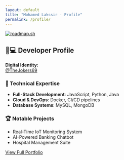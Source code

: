 ```yaml
---
layout: default
title: "Mohamed Lakssir - Profile"
permalink: /profile/
---
```


[![roadmap.sh](https://roadmap.sh/card/tall/67a29f6ef863343482fe2f28?variant=dark)](https://roadmap.sh)

## 👨💻 Developer Profile
  
**Digital Identity:**  
[@TheJokers69](https://github.com/thejokers69)

### 🚀 Technical Expertise
  
- **Full-Stack Development**: JavaScript, Python, Java
- **Cloud & DevOps**: Docker, CI/CD pipelines
- **Database Systems**: MySQL, MongoDB

### 🏆 Notable Projects
  
- Real-Time IoT Monitoring System
- AI-Powered Banking Chatbot
- Hospital Management Suite

[View Full Portfolio](/projects)
